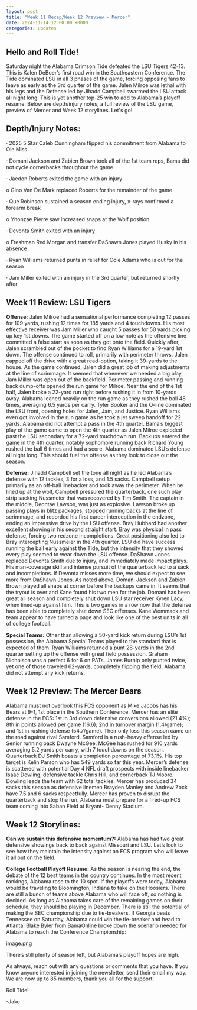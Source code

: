 ```yaml
---
layout: post
title: "Week 11 Recap/Week 12 Preview - Mercer"
date: 2024-11-14 12:00:00 +0000
categories: updates
---
```


## Hello and Roll Tide!

Saturday night the Alabama Crimson Tide defeated the LSU Tigers 42-13. This is Kalen DeBoer’s first road win in the Southeastern Conference. The Tide dominated LSU in all 3 phases of the game, forcing opposing fans to leave as early as the 3rd quarter of the game. Jalen Milroe was lethal with his legs and the Defense led by Jihadd Campbell swarmed the LSU attack all night long. This is yet another top-25 win to add to Alabama’s playoff resume. Below are depth/injury notes, a full review of the LSU game, preview of Mercer and Week 12 storylines. Let's go!


## Depth/Injury Notes:

·        2025 5 Star Caleb Cunningham flipped his commitment from Alabama to Ole Miss

·        Domani Jackson and Zabien Brown took all of the 1st team reps, Bama did not cycle cornerbacks throughout the game

·        Jaedon Roberts exited the game with an injury

o   Gino Van De Mark replaced Roberts for the remainder of the game

·        Que Robinson sustained a season ending injury, x-rays confirmed a forearm break

o   Yhonzae Pierre saw increased snaps at the Wolf position

·        Devonta Smith exited with an injury

o   Freshman Red Morgan and transfer DaShawn Jones played Husky in his absence

·        Ryan Williams returned punts in relief for Cole Adams who is out for the season

·        Jam Miller exited with an injury in the 3rd quarter, but returned shortly after


## Week 11 Review: LSU Tigers

**Offense:** Jalen Milroe had a sensational performance completing 12 passes for 109 yards, rushing 12 times for 185 yards and 4 touchdowns. His most effective receiver was Jam Miller who caught 5 passes for 50 yards picking up key 1st downs. The game started off on a low note as the offensive line committed a false start as soon as they got onto the field. Quickly after, Jalen scrambled out of the pocket to find Ryan Williams for a 19-yard 1st down. The offense continued to roll, primarily with perimeter throws. Jalen capped off the drive with a great read-option, taking it 39-yards to the house. As the game continued, Jalen did a great job of making adjustments at the line of scrimmage. It seemed that whenever we needed a big play, Jam Miller was open out of the backfield. Perimeter passing and running back dump-offs opened the run game for Milroe. Near the end of the 1st half, Jalen broke a 22-yard run right before rushing it in from 10-yards away. Alabama leaned heavily on the run game as they rushed the ball 48 times, averaging 6.5 yards per carry. Tyler Booker and the O-line dominated the LSU front, opening holes for Jalen, Jam, and Justice. Ryan Williams even got involved in the run game as he took a jet sweep handoff for 22 yards. Alabama did not attempt a pass in the 4th quarter. Bama’s biggest play of the game came to open the 4th quarter as Jalen Milroe exploded past the LSU secondary for a 72-yard touchdown run. Backups entered the game in the 4th quarter, notably sophomore running back Richard Young rushed the ball 6 times and had a score. Alabama dominated LSU’s defense all night long. This should fuel the offense as they look to close out the season.

**Defense:** Jihadd Campbell set the tone all night as he led Alabama’s defense with 12 tackles, 3 for a loss, and 1.5 sacks. Campbell setup primarily as an off-ball linebacker and took away the perimeter. When he lined up at the wolf, Campbell pressured the quarterback, one such play strip sacking Nussmeier that was recovered by Tim Smith. The captain in the middle, Deontae Lawson, was just as explosive. Lawson broke up passing plays in blitz packages, stopped running backs at the line of scrimmage, and recorded his first career interception in the endzone, ending an impressive drive by the LSU offense. Bray Hubbard had another excellent showing in his second straight start. Bray was physical in pass defense, forcing two redzone incompletions. Great positioning also led to Bray intercepting Nussmeier in the 4th quarter. LSU did have success running the ball early against the Tide, but the intensity that they showed every play seemed to wear down the LSU offense. DaShawn Jones replaced Devonta Smith due to injury, and immediately made impact plays. His man-coverage skill and intense pursuit of the quarterback led to a sack and incompletions. If Devonta misses more time, we should expect to see more from DaShawn Jones. As noted above, Domani Jackson and Zabien Brown played all snaps at corner before the backups came in. It seems that the tryout is over and Kane found his two men for the job. Domani has been great all season and completely shut down LSU star receiver Kyren Lacy, when lined-up against him. This is two games in a row now that the defense has been able to completely shut down SEC offenses. Kane Wommack and team appear to have turned a page and look like one of the best units in all of college football.

**Special Teams:** Other than allowing a 50-yard kick return during LSU’s 1st possession, the Alabama Special Teams played to the standard that is expected of them. Ryan Williams returned a punt 28-yards in the 2nd quarter setting up the offense with great field possession. Graham Nicholson was a perfect 6 for 6 on PATs. James Burnip only punted twice, yet one of those traveled 62-yards, completely flipping the field. Alabama did not attempt any kick returns.


## Week 12 Preview: The Mercer Bears

Alabama must not overlook this FCS opponent as Mike Jacobs has his Bears at 9-1, 1st place in the Southern Conference. Mercer has an elite defense in the FCS: 1st in 3rd down defensive conversions allowed (21.4%); 8th in points allowed per game (16.6); 2nd in turnover margin (1.4/game); and 1st in rushing defense (54.7/game). Their only loss this season came on the road against rival Samford. Samford is a rush-heavy offense led by Senior running back Dwayne McGee. McGee has rushed for 910 yards averaging 5.2 yards per carry, with 7 touchdowns on the season. Quarterback DJ Smith boasts a completion percentage of 73.1%. His top target is Kelin Parson who has 549 yards so far this year. Mercer’s defense is scattered with potential Day 4 NFL draft prospects with inside linebacker Isaac Dowling, defensive tackle Chris Hill, and cornerback TJ Moore. Dowling leads the team with 62 total tackles. Mercer has produced 34 sacks this season as defensive linemen Brayden Manley and Andrew Zock have 7.5 and 6 sacks respectfully. Mercer has proven to disrupt the quarterback and stop the run. Alabama must prepare for a fired-up FCS team coming into Saban Field at Bryant- Denny Stadium.


## Week 12 Storylines:

**Can we sustain this defensive momentum?:** Alabama has had two great defensive showings back to back against Missouri and LSU. Let’s look to see how they maintain the intensity against an FCS program who will leave it all out on the field.

**College Football Playoff Resume:** As the season is nearing the end, the debate of the 12 best teams in the country continues. In the most recent rankings, Alabama rose to the 10 spot. If the playoffs were today, Alabama would be traveling to Bloomington, Indiana to take on the Hoosiers. There are still a bunch of teams above Alabama who will face off, so nothing is decided. As long as Alabama takes care of the remaining games on their schedule, they should be playing in December. There is still the potential of making the SEC championship due to tie-breakers. If Georgia beats Tennessee on Saturday, Alabama could win the tie-breaker and head to Atlanta. Blake Byler from BamaOnline broke down the scenario needed for Alabama to reach the Conference Championship:

image.png

There’s still plenty of season left, but Alabama’s playoff hopes are high.


As always, reach out with any questions or comments that you have. If you know anyone interested in joining the newsletter, send their email my way. We are now up to 85 members, thank you all for the support!

Roll Tide!



-Jake

